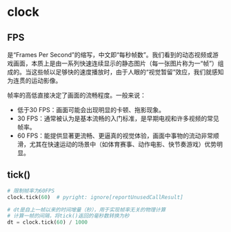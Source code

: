 # clock

## FPS
是“Frames Per Second”的缩写，中文即“每秒帧数”。我们看到的动态视频或游戏画面，本质上是由一系列快速连续显示的静态图片（每一张图片称为一“帧”）组成的。当这些帧以足够快的速度播放时，由于人眼的“视觉暂留”效应，我们就感知为连贯的运动影像。

帧率的高低直接决定了画面的流畅程度。一般来说：

* 低于30 FPS​​：画面可能会出现明显的卡顿、拖影现象。
* 30 FPS​​：通常被认为是基本流畅的入门标准，是早期电视和许多视频的常见帧率。
* ​60 FPS​​：能提供显著更流畅、更逼真的视觉体验，画面中事物的流动非常顺滑，尤其在快速运动的场景中（如体育赛事、动作电影、快节奏游戏）优势明显。


## tick()
```python
# 限制帧率为60FPS
clock.tick(60)  # pyright: ignore[reportUnusedCallResult]

# dt是自上一帧以来的时间增量（秒），用于实现帧率无关的物理计算
# 计算一帧的间隔，将tick()返回的毫秒数转换为秒
dt = clock.tick(60) / 1000
```